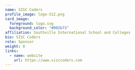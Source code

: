 ```yaml
---
name: SISC Coders
profile_image: logo-512.png
card_image:
  foreground: logo.svg
  background_color: "#002b73"
affiliation: Southville International School and Colleges
bio: SISC Coders
role: Sponsor
weight: 8
links:
  - name: website
    url: https://www.sisccoders.com
---
```

